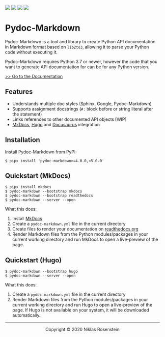   [MkDocs]: https://www.mkdocs.org/
<img src="https://img.shields.io/pypi/pyversions/pydoc-markdown?style=for-the-badge"> <img src="https://img.shields.io/pypi/v/pydoc-markdown?style=for-the-badge"> <img src="https://github.com/NiklasRosenstein/pydoc-markdown/workflows/Python%20package/badge.svg"> <img src="https://readthedocs.org/projects/pydoc-markdown/badge/?version=latest&style=style=for-the-badge"> 

# Pydoc-Markdown

Pydoc-Markdown is a tool and library to create Python API documentation in
Markdown format based on `lib2to3`, allowing it to parse your Python code
without executing it.

Pydoc-Markdown requires Python 3.7 or newer, however the code that you want to
generate API documentation for can be for any Python version.

[>> Go to the Documentation](https://pydoc-markdown.readthedocs.io/en/latest/)

## Features

* Understands multiple doc styles (Sphinx, Google, Pydoc-Markdown)
* Supports assignment docstrings (`#:` block before or string literal after the statement)
* Links references to other documented API objects [WIP]
* [MkDocs][], [Hugo](https://gohugo.io/) and [Docusaurus](https://v2.docusaurus.io/) integration

## Installation

Install Pydoc-Markdown from PyPI:

    $ pipx install 'pydoc-markdown>=4.0.0,<5.0.0'

## Quickstart (MkDocs)

    $ pipx install mkdocs
    $ pydoc-markdown --bootstrap mkdocs
    $ pydoc-markdown --bootstrap readthedocs
    $ pydoc-markdown --server --open

What this does:

1. Install [MkDocs][]
2. Create a `pydoc-markdown.yml` file in the current directory
3. Create files to render your documentation on [readthedocs.org](https://readthedocs.org/)
4. Render Markdown files from the Python modules/packages in your current
   working directory and run MkDocs to open a live-preview of the page.

## Quickstart (Hugo)

    $ pydoc-markdown --bootstrap hugo
    $ pydoc-markdown --server --open
  
What this does:

1. Create a `pydoc-markdown.yml` file in the current directory
2. Render Markdown files from the Python modules/packages in your current working directory
   and run Hugo to open a live-preview of the page. If Hugo is not available on your system,
   it will be downloaded automatically.

---

<p align="center">Copyright &copy; 2020 Niklas Rosenstein</p>
